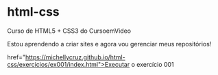 # html-css
 Curso de HTML5 + CSS3 do CursoemVideo

 Estou aprendendo a criar sites e agora vou gerenciar meus repositórios!

<a>href="https://michellycruz.github.io/html-css/exercicios/ex001/index.html">Executar o exercício 001</a>